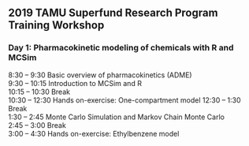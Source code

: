 ## 2019 TAMU Superfund Research Program Training Workshop
### Day 1: Pharmacokinetic modeling of chemicals with R and MCSim

8:30 – 9:30	Basic overview of pharmacokinetics (ADME)  
9:30 – 10:15 Introduction to MCSim and R  
10:15 – 10:30	Break  
10:30 – 12:30	Hands on-exercise: One-compartment model 
12:30 – 1:30	Break  
1:30 – 2:45	Monte Carlo Simulation and Markov Chain Monte Carlo  
2:45 – 3:00	Break  
3:00 – 4:30	Hands on-exercise: Ethylbenzene model  
